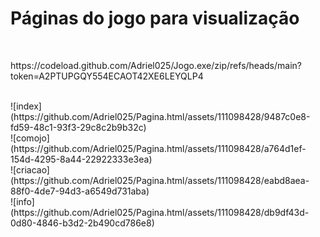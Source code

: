 # Páginas do jogo para visualização
<br>
<p>https://codeload.github.com/Adriel025/Jogo.exe/zip/refs/heads/main?token=A2PTUPGQY554ECAOT42XE6LEYQLP4</p>
<br>
![index](https://github.com/Adriel025/Pagina.html/assets/111098428/9487c0e8-fd59-48c1-93f3-29c8c2b9b32c)
<br>
![comojo](https://github.com/Adriel025/Pagina.html/assets/111098428/a764d1ef-154d-4295-8a44-22922333e3ea)
<br>
![criacao](https://github.com/Adriel025/Pagina.html/assets/111098428/eabd8aea-88f0-4de7-94d3-a6549d731aba)
<br>
![info](https://github.com/Adriel025/Pagina.html/assets/111098428/db9df43d-0d80-4846-b3d2-2b490cd786e8)
